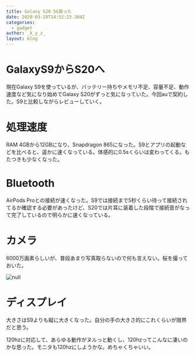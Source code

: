 ```yaml
---
title: Galaxy S20 5G買った
date: 2020-03-29T14:52:23.304Z
categories:
  - gadget
author: _X_y_z_
layout: blog
---
```

# GalaxyS9からS20へ

現在Galaxy S9を使っているが、バッテリー持ちやメモリ不足、容量不足、動作速度など気になり始めてGalaxy S20がずっと気になっていた。今回auで契約した。S9と比較しながらレビューしていく。

# 処理速度

RAM 4GBから12GBになり、Snapdragon 865になった。S9とアプリの起動などを比べると、遥かに速くなっている。体感的に0.5sくらいは変わってくる。もたつきも少なくなった。

# Bluetooth

AirPods Proとの接続が速くなった。S9では接続まで5秒くらい待って接続されてるか確認する必要があったけど、S20では片耳に装着した段階で接続音がなって完了しているので明らかに速くなっている。

# カメラ

6000万画素らしいが、普段あまり写真取らないので何も言えない。桜を撮っておいた。

![null](/images/uploads/20200329_225812.jpg)

# ディスプレイ

大きさはS9よりも縦に大きくなった。自分の手の大きさ的にこれくらいが限界だと思う。

120hzに対応して、あらゆる動作がヌルっと動くし、120hzってこんなに凄いのかな思った。モニタも120hzにしようかな。めちゃくちゃいい。
